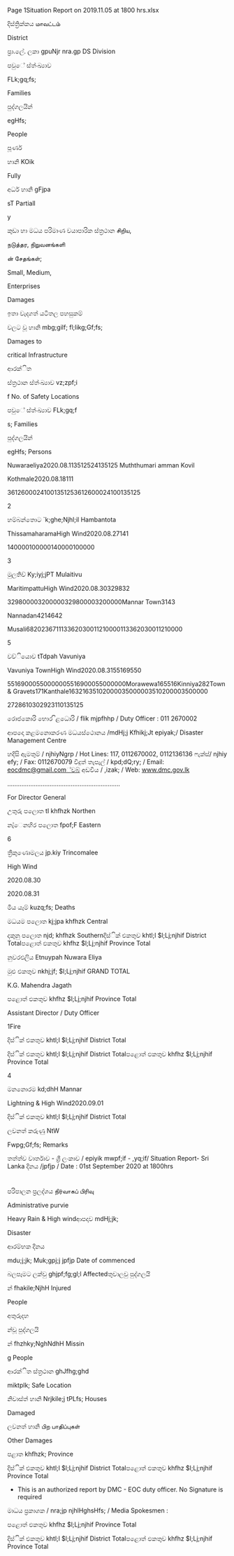 Page 1Situation Report on 2019.11.05 at 1800 hrs.xlsx

දිස්ත්‍රික්කය மாவட்டம்

District

ප්‍රා.ලේ. ලකා gpuNjr nra.gp DS Division

පවුේ ස්ත්‍ංඛ්‍යාව

FLk;gq;fs;

Families

පුද්ගලයින්

egHfs;

People

පූර්ණ

හානි KOik

Fully

අර්ධ හානි gFjpa

sT Partiall

y

කුඩා හා මධය පරිමාණ වයාපාරික ස්ත්‍රථාන சிறிய,

நடுத்தர, நிறுவனங்களி

ன் சேதங்கள்;

Small, Medium,

Enterprises

Damages

ඉතා වැදගත් යටිතල පහසුකම්

වලට වූ හානි mbg;gilf; fl;likg;Gf;fs;

Damages to

critical Infrastructure

ආරක්ිත

ස්ත්‍රථාන ස්ත්‍ංඛ්‍යාව vz;zpf;i

f No. of Safety Locations

පවුේ ස්ත්‍ංඛ්‍යාව FLk;gq;f

s; Families

පුද්ගලයින්

egHfs; Persons

Nuwaraeliya2020.08.113512524135125 Muththumari amman Kovil

Kothmale2020.08.18111

36126000241001351253612600024100135125

2

හම්බන්තොට `k;ghe;Njhl;il Hambantota

ThissamaharamaHigh Wind2020.08.27141

140000100000140000100000

3

මුලතිව් Ky;iyj;jPT Mulaitivu

MaritimpattuHigh Wind2020.08.30329832

329800003200000329800003200000Mannar Town3143

Nannadan4214642

Musali682023671113362030011210000113362030011210000

5

වව්ියොව tTdpah Vavuniya

Vavuniya TownHigh Wind2020.08.3155169550

55169000550000005516900055000000Morawewa165516Kinniya282Town & Gravets171Kanthale16321635102000035000003510200003500000

2728610302923110135125

රොජකොරි භොර ිළධොරි / flik mjpfhhp / Duty Officer : 011 2670002

ආපදො කළමනොකරණ මධයස්ථොනය /mdHj;j Kfhikj;Jt epiyak;/ Disaster Management Centre

හදිසි ඇමතුම් / njhiyNgrp / Hot Lines: 117, 0112670002, 0112136136 ෆැක්ස්/ njhiy efy; / Fax: 0112670079 විදුත් තැපැල් / kpd;dQ;ry; / Email: eocdmc@gmail.com්වබ් අඩවිය / ,izak; / Web: www.dmc.gov.lk

……………………………………………………….

For Director General

උතුරු පලොත tl khfhzk Northen

නැ්ෙනහිර පලොත fpof;F Eastern

6

ත්‍රීකුණොමලය jp.kiy Trincomalee

High Wind

2020.08.30

2020.08.31

මිය යෑම් kuzq;fs; Deaths

මධයම පලොත kj;jpa khfhzk Central

දකුනු පලොත njd; khfhzk Southernදිස්ික් එකතුව khtl;l $l;Lj;njhif District Totalපළොත් ඵකතුව khfhz $l;Lj;njhif Province Total

නුවරඑලිය Etnuypah Nuwara Eliya

මුළු එකතුව nkhj;jf; $l;Lj;njhif GRAND TOTAL

K.G. Mahendra Jagath

පළොත් ඵකතුව khfhz $l;Lj;njhif Province Total

Assistant Director / Duty Officer

1Fire

දිස්ික් එකතුව khtl;l $l;Lj;njhif District Total

දිස්ික් එකතුව khtl;l $l;Lj;njhif District Totalපළොත් ඵකතුව khfhz $l;Lj;njhif Province Total

4

මනනොරම kd;dhH Mannar

Lightning & High Wind2020.09.01

දිස්ික් එකතුව khtl;l $l;Lj;njhif District Total

ලවනත් කරුණු NtW

Fwpg;Gf;fs; Remarks

තත්ත්ව වාර්තාව - ශ්‍රී ලංකාව / epiyik mwpf;if - ,yq;if/ Situation Report- Sri Lanka දිනය /jpfjp / Date : 01st September 2020 at 1800hrs

#

පරිපාලන ප්‍රලද්ශය நிர்வாகப் பிரிவு

Administrative purvie

Heavy Rain & High windආපදාව mdHj;jk;

Disaster

ආරම්භක දිනය

mdu;j;jk; Muk;gpj;j jpfjp Date of commenced

බලපෑමට ලක්වු ghjpf;fg;gl;l Affectedතුවාලවු පුද්ගලයි

න් fhakile;NjhH Injured

People

අතුරුදහ

න්වූ පුද්ගලයි

න් fhzhky;NghNdhH Missin

g People

ආරක්ිත ස්ත්‍රථාන ghJfhg;ghd

miktplk; Safe Location

නිවාස්ත්‍ හානි Nrjkile;j tPLfs; Houses

Damaged

ලවනත් හානි பிற பாதிப்புகள்

Other Damages

පළාත khfhzk; Province

දිස්ික් එකතුව khtl;l $l;Lj;njhif District Totalපළොත් ඵකතුව khfhz $l;Lj;njhif Province Total

* This is an authorized report by DMC - EOC duty officer. No Signature is required

මාධය ප්‍රකාශක / nra;jp njhlHghsHfs; / Media Spokesmen :

පළොත් ඵකතුව khfhz $l;Lj;njhif Province Total

දිස්ික් එකතුව khtl;l $l;Lj;njhif District Totalපළොත් ඵකතුව khfhz $l;Lj;njhif Province Total